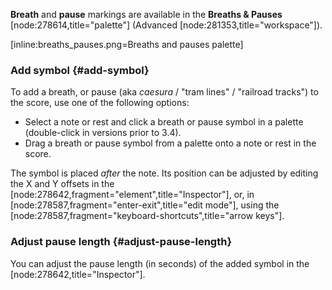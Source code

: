 __Breath__ and __pause__ markings are available in the __Breaths & Pauses__ [node:278614,title="palette"] (Advanced [node:281353,title="workspace"]).

[inline:breaths_pauses.png=Breaths and pauses palette] 

### Add symbol {#add-symbol}

To add a breath, or pause (aka _caesura_ / "tram lines" / "railroad tracks") to the score, use one of the following options:

* Select a note or rest and click a breath or pause symbol in a palette (double-click in versions prior to 3.4).
* Drag  a breath or pause symbol from a palette onto a note or rest in the score.

The symbol is placed _after_ the note. Its position can be adjusted by editing the X and Y offsets in the [node:278642,fragment="element",title="Inspector"], or, in [node:278587,fragment="enter-exit",title="edit mode"], using the [node:278587,fragment="keyboard-shortcuts",title="arrow keys"].

### Adjust pause length {#adjust-pause-length}

You can adjust the pause length (in seconds) of the added symbol in the [node:278642,title="Inspector"].
